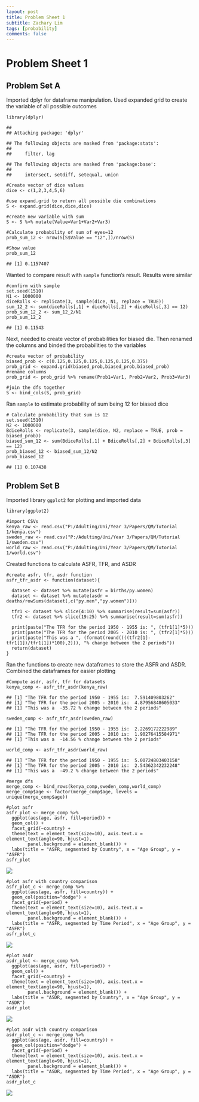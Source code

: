 ```yaml
---
layout: post
title: Problem Sheet 1
subtitle: Zachary Lim
tags: [probability]
comments: false
---
```


Problem Sheet 1
===============

Problem Set A
-------------

Imported dplyr for dataframe manipulation. Used expanded grid to create
the variable of all possible outcomes

    library(dplyr)

    ## 
    ## Attaching package: 'dplyr'

    ## The following objects are masked from 'package:stats':
    ## 
    ##     filter, lag

    ## The following objects are masked from 'package:base':
    ## 
    ##     intersect, setdiff, setequal, union

    #Create vector of dice values
    dice <- c(1,2,3,4,5,6)

    #use expand.grid to return all possible die combinations
    S <- expand.grid(dice,dice,dice)

    #create new variable with sum
    S <- S %>% mutate(Value=Var1+Var2+Var3)

    #Calculate probability of sum of eyes=12 
    prob_sum_12 <- nrow(S[S$Value == "12",])/nrow(S)

    #Show value
    prob_sum_12

    ## [1] 0.1157407

Wanted to compare result with `sample` function’s result. Results were
similar

    #confirm with sample
    set.seed(1510)
    N1 <- 1000000
    diceRolls <- replicate(3, sample(dice, N1, replace = TRUE))
    sum_12_2 <- sum(diceRolls[,1] + diceRolls[,2] + diceRolls[,3] == 12)
    prob_sum_12_2 <- sum_12_2/N1
    prob_sum_12_2

    ## [1] 0.11543

Next, needed to create vector of probabilities for biased die. Then
renamed the columns and binded the probabilities to the variables

    #create vector of probability
    biased_prob <- c(0.125,0.125,0.125,0.125,0.125,0.375)
    prob_grid <- expand.grid(biased_prob,biased_prob,biased_prob)
    #rename columns 
    prob_grid <- prob_grid %>% rename(Prob1=Var1, Prob2=Var2, Prob3=Var3)

    #join the dfs together
    S <- bind_cols(S, prob_grid)

Ran `sample` to estimate probability of sum being 12 for biased dice

    # Calculate probability that sum is 12 
    set.seed(1510)
    N2 <- 1000000
    BdiceRolls <- replicate(3, sample(dice, N2, replace = TRUE, prob = biased_prob))
    biased_sum_12 <- sum(BdiceRolls[,1] + BdiceRolls[,2] + BdiceRolls[,3] == 12)
    prob_biased_12 <- biased_sum_12/N2
    prob_biased_12

    ## [1] 0.107438

Problem Set B
-------------

Imported library `ggplot2` for plotting and imported data

    library(ggplot2)

    #import CSVs
    kenya_raw <- read.csv("P:/Adulting/Uni/Year 3/Papers/QM/Tutorial 1/kenya.csv")
    sweden_raw <- read.csv("P:/Adulting/Uni/Year 3/Papers/QM/Tutorial 1/sweden.csv")
    world_raw <- read.csv("P:/Adulting/Uni/Year 3/Papers/QM/Tutorial 1/world.csv")

Created functions to calculate ASFR, TFR, and ASDR

    #create asfr, tfr, asdr function 
    asfr_tfr_asdr <- function(dataset){

      dataset <- dataset %>% mutate(asfr = births/py.women)
      dataset <- dataset %>% mutate(asdr = deaths/rowSums(dataset[,c("py.men","py.women")]))

      tfr1 <- dataset %>% slice(4:10) %>% summarise(result=sum(asfr))
      tfr2 <- dataset %>% slice(19:25) %>% summarise(result=sum(asfr))

      print(paste("The TFR for the period 1950 - 1955 is: ", (tfr1[1]*5)))
      print(paste("The TFR for the period 2005 - 2010 is: ", (tfr2[1]*5)))
      print(paste("This was a ", (format(round((((tfr2[1]-tfr1[1])/tfr1[1])*100),2))), "% change between the 2 periods"))
      return(dataset)
    }

Ran the functions to create new dataframes to store the ASFR and ASDR.
Combined the dataframes for easier plotting

    #Compute asdr, asfr, tfr for datasets
    kenya_comp <- asfr_tfr_asdr(kenya_raw)

    ## [1] "The TFR for the period 1950 - 1955 is:  7.591409803262"
    ## [1] "The TFR for the period 2005 - 2010 is:  4.87956848605033"
    ## [1] "This was a  -35.72 % change between the 2 periods"

    sweden_comp <- asfr_tfr_asdr(sweden_raw)

    ## [1] "The TFR for the period 1950 - 1955 is:  2.2269172222989"
    ## [1] "The TFR for the period 2005 - 2010 is:  1.90276415584971"
    ## [1] "This was a  -14.56 % change between the 2 periods"

    world_comp <- asfr_tfr_asdr(world_raw)

    ## [1] "The TFR for the period 1950 - 1955 is:  5.00724803403158"
    ## [1] "The TFR for the period 2005 - 2010 is:  2.54362342232248"
    ## [1] "This was a  -49.2 % change between the 2 periods"

    #merge dfs
    merge_comp <- bind_rows(kenya_comp,sweden_comp,world_comp)
    merge_comp$age <- factor(merge_comp$age, levels = unique(merge_comp$age))

    #plot asfr
    asfr_plot <- merge_comp %>%
      ggplot(aes(age, asfr, fill=period)) +
      geom_col() +
      facet_grid(~country) +
      theme(text = element_text(size=10), axis.text.x = element_text(angle=90, hjust=1),
            panel.background = element_blank()) +
      labs(title = "ASFR, segmented by Country", x = "Age Group", y = "ASFR") 
    asfr_plot

![](WriteUp_files/figure-markdown_strict/unnamed-chunk-9-1.png)

    #plot asfr with country comparison
    asfr_plot_c <- merge_comp %>%
      ggplot(aes(age, asfr, fill=country)) +
      geom_col(position="dodge") +
      facet_grid(~period) +
      theme(text = element_text(size=10), axis.text.x = element_text(angle=90, hjust=1),
            panel.background = element_blank()) +
      labs(title = "ASFR, segmented by Time Period", x = "Age Group", y = "ASFR") 
    asfr_plot_c

![](WriteUp_files/figure-markdown_strict/unnamed-chunk-10-1.png)

    #plot asdr
    asdr_plot <- merge_comp %>%
      ggplot(aes(age, asdr, fill=period)) +
      geom_col() +
      facet_grid(~country) +
      theme(text = element_text(size=10), axis.text.x = element_text(angle=90, hjust=1), 
            panel.background = element_blank()) +
      labs(title = "ASDR, segmented by Country", x = "Age Group", y = "ASDR") 
    asdr_plot

![](WriteUp_files/figure-markdown_strict/unnamed-chunk-11-1.png)

    #plot asdr with country comparison
    asdr_plot_c <- merge_comp %>%
      ggplot(aes(age, asdr, fill=country)) +
      geom_col(position="dodge") +
      facet_grid(~period) +
      theme(text = element_text(size=10), axis.text.x = element_text(angle=90, hjust=1),
            panel.background = element_blank()) +
      labs(title = "ASDR, segmented by Time Period", x = "Age Group", y = "ASDR") 
    asdr_plot_c

![](WriteUp_files/figure-markdown_strict/unnamed-chunk-12-1.png)
